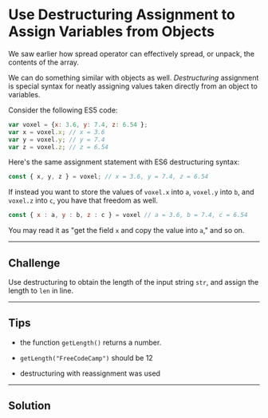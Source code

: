 # Use Destructuring Assignment to Assign Variables from Objects

We saw earlier how spread operator can effectively spread, or unpack, the contents of the array.

We can do something similar with objects as well. *Destructuring* assignment is special syntax for neatly assigning values taken directly from an object to variables.

Consider the following ES5 code:

```js
var voxel = {x: 3.6, y: 7.4, z: 6.54 };
var x = voxel.x; // x = 3.6
var y = voxel.y; // y = 7.4
var z = voxel.z; // z = 6.54
```

Here's the same assignment statement with ES6 destructuring syntax:

```js
const { x, y, z } = voxel; // x = 3.6, y = 7.4, z = 6.54
```

If instead you want to store the values of `voxel.x` into `a`, `voxel.y` into `b`, and `voxel.z` into `c`, you have that freedom as well.

```js
const { x : a, y : b, z : c } = voxel // a = 3.6, b = 7.4, c = 6.54
```

You may read it as "get the field `x` and copy the value into `a`," and so on.

---

## Challenge

Use destructuring to obtain the length of the input string `str`, and assign the length to `len` in line.

---

## Tips

- the function `getLength()` returns a number.

- `getLength("FreeCodeCamp")` should be 12

- destructuring with reassignment was used

---

## Solution

```js

```